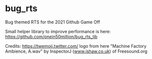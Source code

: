 # bug_rts
Bug themed RTS for the 2021 Github Game Off

Small helper library to improve performance is here: https://github.com/onein50million/bug_rts_lib

Credits:
https://twemoji.twitter.com/ logo from here
"Machine Factory Ambience, A.wav" by InspectorJ (www.jshaw.co.uk) of Freesound.org
